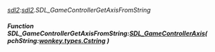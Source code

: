_[sdl2](../../modules/sdl2/sdl2-module.md):[sdl2](../../modules/sdl2/sdl2-module.md).SDL\_GameControllerGetAxisFromString_
##### Function SDL\_GameControllerGetAxisFromString:[SDL_GameControllerAxis](../../modules/sdl2/sdl2-sdl_gamecontrolleraxis.md)( pchString:[wonkey.types.Cstring](../../modules/wonkey/wonkey-types-cstring.md) )
